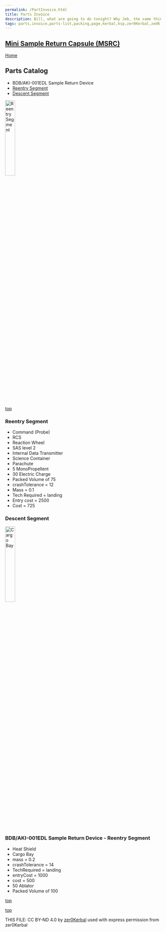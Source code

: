 ```yaml
---
permalink: /PartInvoice.html
title: Parts Invoice
description: Bill, what are going to do tonight? Why Jeb, the same thing we do every night, Take over the world!
tags: parts,invoice,parts-list,packing,page,kerbal,ksp,zer0Kerbal,zedK
---
```

<!-- PartInvoice.md v1.4.3.0
Mini Sample Return Capsule (MSRC)
created: 04 Aug 2021
updated: 06 May 2023

TEMPLATE: PartsCatalog.md v1.1.4.3
created: 01 Feb 2022
updated: 01 May 2023 -->

<script src="https://kit.fontawesome.com/0ea5493613.js" crossorigin="anonymous"></script>
<i class="fa-solid fa-explosion fa-beat-fade fa-3x" style="--fa-beat-fade-opacity: 0.1; --fa-beat-fade-scale: 1.25;color: #FF7E03" ></i>

## [Mini Sample Return Capsule (MSRC)][mod]

[Home](./index.md)

## Parts Catalog

<!-- no toc -->
* BDB/AKI-001EDL Sample Return Device
 * [Reentry Segment](#reentry-segment)
 * [Descent Segment](#descent-segment)

<img src="https://raw.githubusercontent.com/zer0Kerbal/MiniSampleReturnCapsule/master/docs/thumbs/msrc-parachute_icon.png" alt="Reentry Segment" width="25%" height="25%" />

[top](#parts-catalog)

### Reentry Segment

* Command (Probe)
* RCS
* Reaction Wheel
* SAS level 2
* Internal Data Transmitter
* Science Container
* Parachute
* 5 MonoPropellent
* 30 Electric Charge
* Packed Volume of 75
* crashTolerance = 12
* Mass = 0.1
* Tech Required = landing
* Entry cost = 2500
* Cost =  725

### Descent Segment

<img src="https://raw.githubusercontent.com/zer0Kerbal/MiniSampleReturnCapsule/master/docs/thumbs/msrc-cargoBay_icon.png" alt="Cargo Bay" width="25%" height="25%" />

### BDB/AKI-001EDL Sample Return Device - Reentry Segment

* Heat Shield
* Cargo Bay
* mass = 0.2
* crashTolerance = 14
* TechRequired = landing
* entryCost = 1000
* cost = 500
* 50 Ablator
* Packed Volume of 100

[top](#parts-catalog)

[top](#parts-catalog)

THIS FILE: CC BY-ND 4.0 by [zer0Kerbal](https://github.com/zer0Kerbal)
  used with express permission from zer0Kerbal

[mod]: https://www.curseforge.com/kerbal/ksp-mods/MOD-NAME "MOD-NAME (ABBV)"